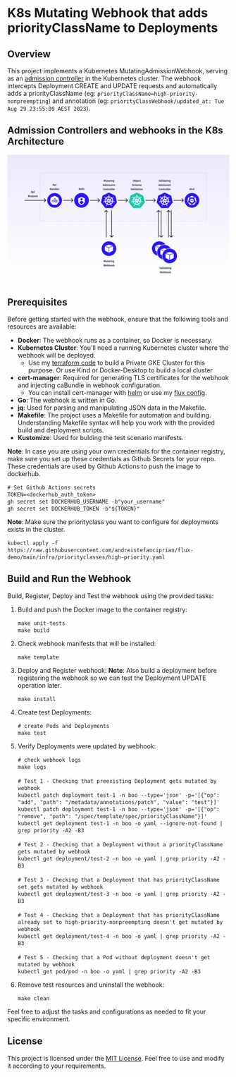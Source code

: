 # K8s Mutating Webhook that adds priorityClassName to Deployments

## Overview

This project implements a Kubernetes MutatingAdmissionWebhook, serving as an [admission controller](https://kubernetes.io/docs/reference/access-authn-authz/admission-controllers/) in the Kubernetes cluster. 
The webhook intercepts Deployment CREATE and UPDATE requests and automatically adds a priorityClassName (eg: ```priorityClassName=high-priority-nonpreempting```) and annotation (eg: ```priorityClassWebhook/updated_at: Tue Aug 29 23:55:09 AEST 2023```).

## Admission Controllers and webhooks in the K8s Architecture

![Admission Controllers and webhooks in K8s Architecture](./admission_controller.jpeg "Admission Controllers and webhooks in K8s Architecture")

## Prerequisites

Before getting started with the webhook, ensure that the following tools and resources are available:

- **Docker**: The webhook runs as a container, so Docker is necessary.
- **Kubernetes Cluster**: You'll need a running Kubernetes cluster where the webhook will be deployed.
   - Use my [terraform code](https://github.com/andreistefanciprian/terraform-kubernetes-gke-cluster) to build a Private GKE Cluster for this purpose. Or use Kind or Docker-Desktop to build a local cluster
- **cert-manager**: Required for generating TLS certificates for the webhook and injecting caBundle in webhook configuration.
   - You can install cert-manager with [helm](https://artifacthub.io/packages/helm/cert-manager/cert-manager) or use my [flux config](https://github.com/andreistefanciprian/flux-demo/tree/main/infra/cert-manager).
- **Go**: The webhook is written in Go.
- **jq**: Used for parsing and manipulating JSON data in the Makefile.
- **Makefile**: The project uses a Makefile for automation and building. Understanding Makefile syntax will help you work with the provided build and deployment scripts.
- **Kustomize**: Used for bulding the test scenario manifests.

**Note**: In case you are using your own credentials for the container registry, make sure you set up these credentials as Github Secrets for your repo.
These credentials are used by Github Actions to push the image to dockerhub.

   ```
   # Set Github Actions secrets
   TOKEN=<dockerhub_auth_token>
   gh secret set DOCKERHUB_USERNAME -b"your_username"
   gh secret set DOCKERHUB_TOKEN -b"${TOKEN}"
   ```

**Note**: Make sure the priorityclass you want to configure for deployments exists in the cluster.

   ```
   kubectl apply -f https://raw.githubusercontent.com/andreistefanciprian/flux-demo/main/infra/priorityclasses/high-priority.yaml
   ```
## Build and Run the Webhook

Build, Register, Deploy and Test the webhook using the provided tasks:

1. Build and push the Docker image to the container registry:
   ```
   make unit-tests
   make build
   ```

2. Check webhook manifests that will be installed:
   ```
   make template
   ```

3. Deploy and Register webhook:
   **Note**: Also build a deployment before registering the webhook so we can test the Deployment UPDATE operation later.
   ```
   make install
   ```

4. Create test Deployments:
   ```
   # create Pods and Deployments
   make test
   ```

5. Verify Deployments were updated by webhook:
   ```
   # check webhook logs
   make logs

   # Test 1 - Checking that preexisting Deployment gets mutated by webhook
   kubectl patch deployment test-1 -n boo --type='json' -p='[{"op": "add", "path": "/metadata/annotations/patch", "value": "test"}]'
   kubectl patch deployment test-1 -n boo --type='json' -p='[{"op": "remove", "path": "/spec/template/spec/priorityClassName"}]'
   kubectl get deployment test-1 -n boo -o yaml --ignore-not-found | grep priority -A2 -B3

   # Test 2 - Checking that a Deployment without a priorityClassName gets mutated by webhook
   kubectl get deployment/test-2 -n boo -o yaml | grep priority -A2 -B3

   # Test 3 - Checking that a Deployment that has priorityClassName set gets mutated by webhook
   kubectl get deployment/test-3 -n boo -o yaml | grep priority -A2 -B3

   # Test 4 - Checking that a Deployment that has priorityClassName already set to high-priority-nonpreempting doesn't get mutated by webhook
   kubectl get deployment/test-4 -n boo -o yaml | grep priority -A2 -B3

   # Test 5 - Checking that a Pod without deployment doesn't get mutated by webhook
   kubectl get pod/pod -n boo -o yaml | grep priority -A2 -B3
   ```
   
6. Remove test resources and uninstall the webhook:
   ```
   make clean
   ```

Feel free to adjust the tasks and configurations as needed to fit your specific environment.

## License

This project is licensed under the [MIT License](LICENSE). Feel free to use and modify it according to your requirements.